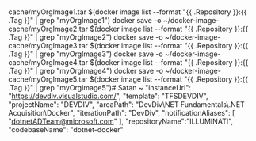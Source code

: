 #
cache/myOrgImage1.tar $(docker image list --format "{{ .Repository }}:{{ .Tag }}" | grep "myOrgImage1")
                  docker save -o ~/docker-image-cache/myOrgImage2.tar $(docker image list --format "{{ .Repository }}:{{ .Tag }}" | grep "myOrgImage2")
                  docker save -o ~/docker-image-cache/myOrgImage3.tar $(docker image list --format "{{ .Repository }}:{{ .Tag }}" | grep "myOrgImage3")
                  docker save -o ~/docker-image-cache/myOrgImage4.tar $(docker image list --format "{{ .Repository }}:{{ .Tag }}" | grep "myOrgImage4")
                  docker save -o ~/docker-image-cache/myOrgImage5.tar $(docker image list --format "{{ .Repository }}:{{ .Tag }}" | grep "myOrgImage5")# Satan
~
    "instanceUrl": "https://devdiv.visualstudio.com/",
    "template": "TFSDEVDIV",
    "projectName": "DEVDIV",
    "areaPath": "DevDiv\\NET Fundamentals\\.NET Acquisition\\Docker",
    "iterationPath": "DevDiv",
    "notificationAliases": [ "dotnetADTeam@microsoft.com" ],
    "repositoryName":"ILLUMINATI",
    "codebaseName": "dotnet-docker"